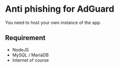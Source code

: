 # Anti phishing for AdGuard

You need to host your own instance of the app.

## Requirement

- NodeJS
- MySQL / MariaDB
- Internet of course

